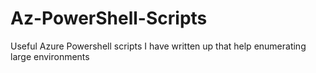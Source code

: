 # Az-PowerShell-Scripts
Useful Azure Powershell scripts I have written up that help enumerating large environments
